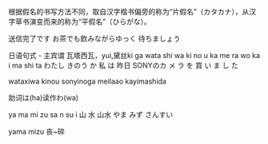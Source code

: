 根据假名的书写方法不同，取自汉字楷书偏旁的称为“片假名”（カタカナ），从汉字草书演变而来的称为“平假名”（ひらがな）。

送信完了です お茶でも飲みながらゆっく 待ちましょう

日语句式 - 主宾谓  瓦塔西瓦，yui,黛丝ki
						  ga
wata shi wa  ki no u 	  ka   me ra wo ka  i  ma shi  ta
わたし      きのう						か
  私  は     昨日   SONYのカ   メ ラ を 買  い ま し  た

wataxiwa    kinou   sonyinoga  meilaao kayimashida
	
助词は(ha)读作わ(wa)

ya ma  mi zu	sa n su i
 山     水		山水
やま   みず		さんすい

yama	mizu 	丧~碎
